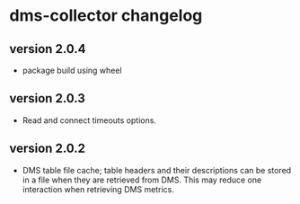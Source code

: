 # dms-collector changelog

## version 2.0.4

* package build using wheel

## version 2.0.3

* Read and connect timeouts options.

## version 2.0.2

* DMS table file cache; table headers and their descriptions can be stored in a file when they are retrieved from DMS. This may reduce one interaction when retrieving DMS metrics. 
